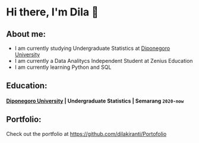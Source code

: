 # Hi there, I'm Dila 👋
## About me:
- I am currently studying Undergraduate Statistics at [Diponegoro University](https://www.undip.ac.id)
- I am currently a Data Analitycs Independent Student at Zenius Education  
- I am currently learning Python and SQL

## Education:
#### [Diponegoro University](https://www.undip.ac.id) | Undergraduate Statistics | Semarang `2020-now`

## Portfolio:
Check out the portfolio at https://github.com/dilakiranti/Portofolio

[webdev]: https://github.com/dilakiranti/Portofolio_DA

